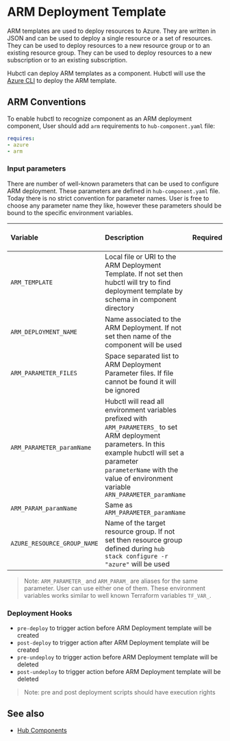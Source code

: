 # ARM Deployment Template

ARM templates are used to deploy resources to Azure. They are written in JSON and can be used to deploy a single resource or a set of resources. They can be used to deploy resources to a new resource group or to an existing resource group. They can be used to deploy resources to a new subscription or to an existing subscription.

Hubctl can deploy ARM templates as a component. Hubctl will use the [Azure CLI](https://docs.microsoft.com/en-us/cli/azure/install-azure-cli?view=azure-cli-latest) to deploy the ARM template.

## ARM Conventions

To enable hubctl to recognize component as an ARM deployment component, User should add `arm` requirements to `hub-component.yaml` file:

```yaml
requires:
- azure
- arm
```

### Input parameters

There are number of well-known parameters that can be used to configure ARM deployment. These parameters are defined in `hub-component.yaml` file. Today there is no strict convention for parameter names. User is free to choose any parameter name they like, however these parameters should be bound to the specific environment variables.

| Variable   | Description | Required | Passed from `.env`
| :-------- | :-------- | :-: | :--:
| `ARM_TEMPLATE` | Local file or URI to the ARM Deployment Template. If not set then hubctl will try to find deployment template by schema in component directory | | |
| `ARM_DEPLOYMENT_NAME` | Name associated to the ARM Deployment. If not set then name of the component will be used | | |
| `ARM_PARAMETER_FILES` | Space separated list to ARM Deployment Parameter files. If file cannot be found it will be ignored | | |
| `ARM_PARAMETER_paramName` | Hubctl will read all environment variables prefixed with `ARM_PARAMETERS_` to set ARM deployment parameters. In this example hubctl will set a parameter `parameterName` with the value of environment variable `ARN_PARAMETER_paramName` | | |
| `ARM_PARAM_paramName` | Same as `ARM_PARAMETER_paramName` | | |
| `AZURE_RESOURCE_GROUP_NAME` | Name of the target resource group. If not set then resource group defined during `hub stack configure -r "azure"` will be used | | |

> Note: `ARM_PARAMETER_` and `ARM_PARAM_` are aliases for the same parameter. User can use either one of them. These environment variables works similar to well known Terraform variables `TF_VAR_`.

### Deployment Hooks

* `pre-deploy` to trigger action before ARM Deployment template will be created
* `post-deploy` to trigger action after ARM Deployment template will be created
* `pre-undeploy` to trigger action before ARM Deployment template will be deleted
* `post-undeploy` to trigger action before ARM Deployment template will be deleted

> Note: pre and post deployment scripts should have execution rights

## See also

* [Hub Components](../)
